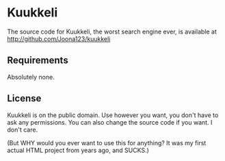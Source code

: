 # Kuukkeli

The source code for Kuukkeli, the worst search engine ever, is available at http://github.com/Joona123/kuukkeli

## Requirements

Absolutely none. 

## License

Kuukkeli is on the public domain. Use however you want, you don't have to ask any permissions. You can also change the source code if you want. I don't care.

(But WHY would you ever want to use this for anything? It was my first actual HTML project from years ago, and SUCKS.)
